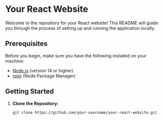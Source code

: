 # Your React Website

Welcome to the repository for your React website! This README will guide you through the process of setting up and running the application locally.

## Prerequisites

Before you begin, make sure you have the following installed on your machine:

- [Node.js](https://nodejs.org/) (version 14 or higher)
- [npm](https://www.npmjs.com/) (Node Package Manager)

## Getting Started

1. **Clone the Repository:**

   ```bash
   git clone https://github.com/your-username/your-react-website.git
